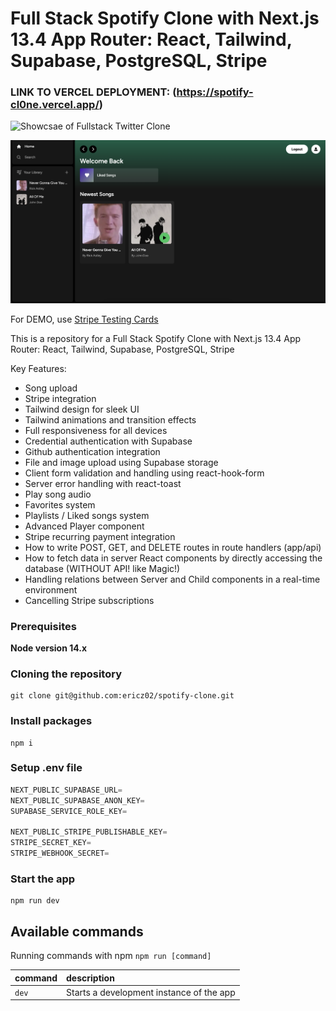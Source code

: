 # Full Stack Spotify Clone with Next.js 13.4 App Router: React, Tailwind, Supabase, PostgreSQL, Stripe

### LINK TO VERCEL DEPLOYMENT: (https://spotify-cl0ne.vercel.app/)

![Showcsae of Fullstack Twitter Clone](https://media.giphy.com/media/v1.Y2lkPTc5MGI3NjExb3QzaG8yYTdxbXNlMzg4bzRwd2JjeGQ3NzBjdmhxeGt5MDB1ODZseSZlcD12MV9pbnRlcm5hbF9naWZfYnlfaWQmY3Q9Zw/5Bg6DfYduZFGobMSPO/giphy.gif)

![Copy of Copy of Fullstack Twitter Clone](https://github.com/ericz02/spotify-clone/blob/main/assets/image.png)


For DEMO, use [Stripe Testing Cards](https://stripe.com/docs/testing)

This is a repository for a Full Stack Spotify Clone with Next.js 13.4 App Router: React, Tailwind, Supabase, PostgreSQL, Stripe


Key Features:

- Song upload
- Stripe integration
- Tailwind design for sleek UI
- Tailwind animations and transition effects
- Full responsiveness for all devices
- Credential authentication with Supabase
- Github authentication integration
- File and image upload using Supabase storage
- Client form validation and handling using react-hook-form
- Server error handling with react-toast
- Play song audio
- Favorites system
- Playlists / Liked songs system
- Advanced Player component
- Stripe recurring payment integration
- How to write POST, GET, and DELETE routes in route handlers (app/api)
- How to fetch data in server React components by directly accessing the database (WITHOUT API! like Magic!)
- Handling relations between Server and Child components in a real-time environment
- Cancelling Stripe subscriptions

### Prerequisites

**Node version 14.x**

### Cloning the repository

```shell
git clone git@github.com:ericz02/spotify-clone.git
```

### Install packages

```shell
npm i
```

### Setup .env file


```js
NEXT_PUBLIC_SUPABASE_URL=
NEXT_PUBLIC_SUPABASE_ANON_KEY=
SUPABASE_SERVICE_ROLE_KEY=

NEXT_PUBLIC_STRIPE_PUBLISHABLE_KEY=
STRIPE_SECRET_KEY=
STRIPE_WEBHOOK_SECRET=
```

### Start the app

```shell
npm run dev
```

## Available commands

Running commands with npm `npm run [command]`

| command         | description                              |
| :-------------- | :--------------------------------------- |
| `dev`           | Starts a development instance of the app |
